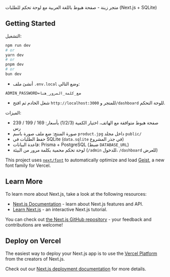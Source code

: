 متجر زينة - صفحة هبوط باللغة العربية مع لوحة تحكم للطلبات (Next.js + SQLite)

## Getting Started

التشغيل:

```bash
npm run dev
# or
yarn dev
# or
pnpm dev
# or
bun dev
```

- أنشئ ملف `.env.local` وضع التالي:

```
ADMIN_PASSWORD=ضع_كلمة_المرور_هنا
```

- شغل الخادم ثم افتح `http://localhost:3000` للمتجر و`/dashboard` للوحة التحكم.

الميزات:

- صفحة هبوط متوافقة مع الهاتف، اختيار الكمية (1/2/3) بأسعار: 169 / 199 / 239 رس
- صورة المنتج: ضع ملف صورة باسم `product.jpg` داخل مجلد `public/`
- حفظ الطلبات في SQLite (`data.sqlite` في جذر المشروع)
- قاعدة البيانات: Prisma + PostgreSQL (ضبط `DATABASE_URL`)
- لوحة تحكم محمية بكلمة مرور من البيئة (`/admin` للدخول، `/dashboard` للعرض)

This project uses [`next/font`](https://nextjs.org/docs/app/building-your-application/optimizing/fonts) to automatically optimize and load [Geist](https://vercel.com/font), a new font family for Vercel.

## Learn More

To learn more about Next.js, take a look at the following resources:

- [Next.js Documentation](https://nextjs.org/docs) - learn about Next.js features and API.
- [Learn Next.js](https://nextjs.org/learn) - an interactive Next.js tutorial.

You can check out [the Next.js GitHub repository](https://github.com/vercel/next.js) - your feedback and contributions are welcome!

## Deploy on Vercel

The easiest way to deploy your Next.js app is to use the [Vercel Platform](https://vercel.com/new?utm_medium=default-template&filter=next.js&utm_source=create-next-app&utm_campaign=create-next-app-readme) from the creators of Next.js.

Check out our [Next.js deployment documentation](https://nextjs.org/docs/app/building-your-application/deploying) for more details.
